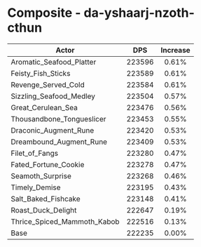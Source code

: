 # Composite - da-yshaarj-nzoth-cthun
| Actor | DPS | Increase |
|---|:---:|:---:|
|Aromatic_Seafood_Platter|223596|0.61%|
|Feisty_Fish_Sticks|223589|0.61%|
|Revenge_Served_Cold|223584|0.61%|
|Sizzling_Seafood_Medley|223504|0.57%|
|Great_Cerulean_Sea|223476|0.56%|
|Thousandbone_Tongueslicer|223453|0.55%|
|Draconic_Augment_Rune|223420|0.53%|
|Dreambound_Augment_Rune|223409|0.53%|
|Filet_of_Fangs|223280|0.47%|
|Fated_Fortune_Cookie|223278|0.47%|
|Seamoth_Surprise|223268|0.46%|
|Timely_Demise|223195|0.43%|
|Salt_Baked_Fishcake|223148|0.41%|
|Roast_Duck_Delight|222647|0.19%|
|Thrice_Spiced_Mammoth_Kabob|222516|0.13%|
|Base|222235|0.00%|
